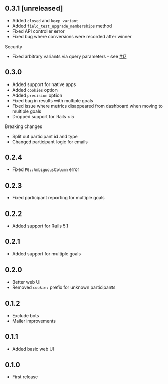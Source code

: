 ## 0.3.1 [unreleased]

- Added `closed` and `keep_variant`
- Added `field_test_upgrade_memberships` method
- Fixed API controller error
- Fixed bug where conversions were recorded after winner

Security

- Fixed arbitrary variants via query parameters - see [#17](https://github.com/ankane/field_test/issues/17)

## 0.3.0

- Added support for native apps
- Added `cookies` option
- Added `precision` option
- Fixed bug in results with multiple goals
- Fixed issue where metrics disappeared from dashboard when moving to multiple goals
- Dropped support for Rails < 5

Breaking changes

- Split out participant id and type
- Changed participant logic for emails

## 0.2.4

- Fixed `PG::AmbiguousColumn` error

## 0.2.3

- Fixed participant reporting for multiple goals

## 0.2.2

- Added support for Rails 5.1

## 0.2.1

- Added support for multiple goals

## 0.2.0

- Better web UI
- Removed `cookie:` prefix for unknown participants

## 0.1.2

- Exclude bots
- Mailer improvements

## 0.1.1

- Added basic web UI

## 0.1.0

- First release

